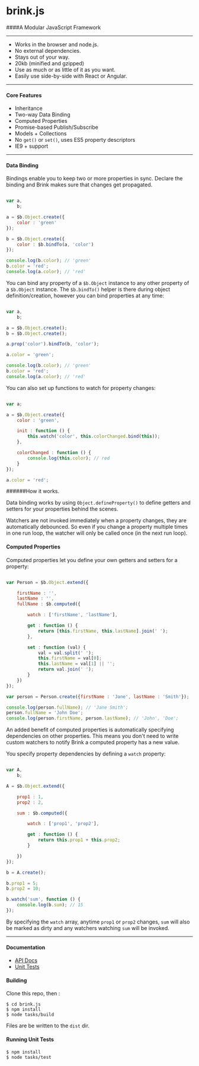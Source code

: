 # brink.js
####A Modular JavaScript Framework

---------------------
- Works in the browser and node.js.
- No external dependencies.
- Stays out of your way.
- 20kb (minified and gzipped)
- Use as much or as little of it as you want.
- Easily use side-by-side with React or Angular.

---------------------

#### Core Features

- Inheritance
- Two-way Data Binding
- Computed Properties
- Promise-based Publish/Subscribe
- Models + Collections
- No `get()` or `set()`, uses ES5 property descriptors
- IE9 + support

-----------------------------

#### Data Binding

Bindings enable you to keep two or more properties in sync.
Declare the binding and Brink makes sure that changes get propagated.

```javascript

var a,
    b;

a = $b.Object.create({
    color : 'green'
});

b = $b.Object.create({
    color : $b.bindTo(a, 'color')
});

console.log(b.color); // 'green'
b.color = 'red';
console.log(a.color); // 'red'

```
You can bind any property of a `$b.Object` instance to any other property of a `$b.Object` instance.
The `$b.bindTo()` helper is there during object definition/creation, however you can bind properties at any time:

```javascript

var a,
    b;

a = $b.Object.create();
b = $b.Object.create();

a.prop('color').bindTo(b, 'color');

a.color = 'green';

console.log(b.color); // 'green'
b.color = 'red';
console.log(a.color); // 'red'

````

You can also set up functions to watch for property changes:

```javascript

var a;

a = $b.Object.create({
    color : 'green',

    init : function () {
        this.watch('color', this.colorChanged.bind(this));
    },

    colorChanged : function () {
        console.log(this.color); // red
    }
});

a.color = 'red';

````

######How it works.

Data binding works by using `Object.defineProperty()` to define getters and setters for your properties behind the scenes.

Watchers are not invoked immediately when a property changes, they are automatically debounced. So even if you change a property multiple times in one run loop, the watcher will only be called once (in the next run loop).

#### Computed Properties

Computed properties let you define your own getters and setters for a property:

```javascript

var Person = $b.Object.extend({

    firstName : '',
    lastName : '',
    fullName : $b.computed({

        watch : ['firstName', 'lastName'],

        get : function () {
            return [this.firstName, this.lastName].join(' ');
        },

        set : function (val) {
            val = val.split(' ');
            this.firstName = val[0];
            this.lastName = val[1] || '';
            return val.join(' ');
        }
    })
});

var person = Person.create({firstName : 'Jane', lastName : 'Smith'});

console.log(person.fullName); // 'Jane Smith';
person.fullName = 'John Doe';
console.log(person.firstName, person.lastName); // 'John', 'Doe';

````

An added benefit of computed properties is automatically specifying dependencies on other properties. This means you don't need
to write custom watchers to notify Brink a computed property has a new value.

You specify property dependencies by defining a `watch` property:

```javascript

var A,
    b;

A = $b.Object.extend({

    prop1 : 1,
    prop2 : 2,

    sum : $b.computed({

        watch : ['prop1', 'prop2'],

        get : function () {
            return this.prop1 + this.prop2;
        }

    })
});

b = A.create();

b.prop1 = 5;
b.prop2 = 10;

b.watch('sum', function () {
    console.log(b.sum); // 15
});

````

By specifying the `watch` array, anytime `prop1` or `prop2` changes, `sum` will also be marked as dirty and any watchers
watching `sum` will be invoked.

----------------------------

#### Documentation

- [API Docs](http://brinkjs.com/ "Brink.js API Docs")
- [Unit Tests](https://github.com/brink-js/brink.js/tree/master/tests/brink "Unit Tests")

#### Building

Clone this repo, then :

    $ cd brink.js
    $ npm install
    $ node tasks/build

Files are be written to the `dist` dir.

#### Running Unit Tests

    $ npm install
    $ node tasks/test
